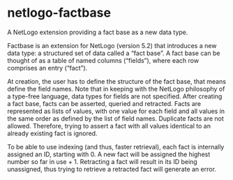 # netlogo-factbase
A NetLogo extension providing a fact base as a new data type.

Factbase is an extension for NetLogo (version 5.2) that introduces a new data type: a structured set of data called a “fact base”. A fact base can be thought of as a table of named columns (“fields”), where each row comprises an entry (“fact”). 

At creation, the user has to define the structure of the fact base, that means define the field names. Note that in keeping with the NetLogo philosophy of a type-free language, data types for fields are not specified. After creating a fact base, facts can be asserted, queried and retracted. Facts are represented as lists of values, with one value for each field and all values in the same order as defined by the list of field names. Duplicate facts are not allowed. Therefore, trying to assert a fact with all values identical to an already existing fact is ignored.

To be able to use indexing (and thus, faster retrieval), each fact is internally assigned an ID, starting with 0. A new fact will be assigned the highest number so far in use + 1. Retracting a fact will result in its ID being unassigned, thus trying to retrieve a retracted fact will generate an error.
